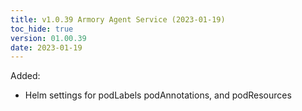 ```yaml
---
title: v1.0.39 Armory Agent Service (2023-01-19)
toc_hide: true
version: 01.00.39
date: 2023-01-19
---
```


Added:
* Helm settings for podLabels podAnnotations, and podResources 
